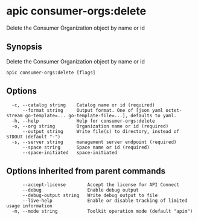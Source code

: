 # apic consumer-orgs:delete

Delete the Consumer Organization object by name or id

## Synopsis

Delete the Consumer Organization object by name or id

```
apic consumer-orgs:delete [flags]
```

## Options

```
  -c, --catalog string    Catalog name or id (required)
      --format string     Output format. One of [json yaml octet-stream go-template=... go-template-file=...], defaults to yaml.
  -h, --help              Help for consumer-orgs:delete
  -o, --org string        Organization name or id (required)
      --output string     Write file(s) to directory, instead of STDOUT (default "-")
  -s, --server string     management server endpoint (required)
      --space string      Space name or id (required)
      --space-initiated   space-initiated
```

## Options inherited from parent commands

```
      --accept-license        Accept the license for API Connect
      --debug                 Enable debug output
      --debug-output string   Write debug output to file
      --live-help             Enable or disable tracking of limited usage information
  -m, --mode string           Toolkit operation mode (default "apim")
```
